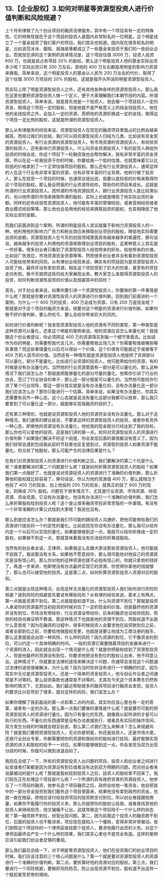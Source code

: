 ## 13.【企业股权】3.如何对明星等资源型投资人进行价值判断和风险规避？
上个月有律做了九个创业项目的融资法律服务，其中有一个项目具有一定的特殊性。它的特殊性就在于这个项目的投资人是国内非常知名的一位明星。这个明星成立了一个基金投资了我们客户的项目。我们其实也知道，国内现在很多知名的明星，比如说范冰冰、鹿晗、胡海泉等都成立了一些基金来投资于我们的一些创业企业。而我现在讲的这个案例的具体情况是，这个项目估值 3000 万，投资人投资 600 万，也就是说占有项目 20% 的股权。那么这个明星投资人他的基金实际出资多少呢？实际出资只有 200 万左右，其他的 400 万左右都是用明星的影响力资源来换取。简单来说，这个明星投资人的基金以人民币 200 万左右的代价，取得了这个估值 3000 万项目的 20% 的股权。这就是我开头所说的明星资源型投资人。


而实际上除了明星资源型投资人之外，还有其他各种各样的资源型投资人。那么我在这里也要把资源型投资人做一个定义，便于大家理解我们本期节目的内容。所谓资源型投资人，简单来说，就是首先他是一个投资人，他会像一个项目投入一定的资金，取得这个项目一定的股权，但是他就不是严格意义上的纯金钱投资人，他在他的金钱投资之外，会加入一定的资源，而把他的资源折换成一定的金钱，取得这个项目一定比例的股权，这就是所谓的资源型投资人。


那么从有律服务的经验来说，资源型投资人在现在的融资项目里面占的比例会越来越高。而经过我们的总结，我们可以把资源型投资人归结为几类，比如说有资金型的资源投资人，有行业资源的资源型投资人，有市场资源的资源投资人，有经验资源的投资人，还有影响力资源投资人。什么叫资金资源投资人？有的投资人再给你投资的时候会说，你这个项目下一轮融资我也会帮你解决，我有非常丰富的资金资源，所以在这一轮我投资于你的时候，你要给我一个低的估值，也就意味着它以比较低的价格拿到了一个正常估值项目的股权。那么还有行业资源投资人，通常这样的人在这个行业有非常丰富的资源，也有非常丰富的行业背景。他转行做了投资人，那么在投资一个项目的时候，也通常会提出说，我要以底较低的价格来取得你这个项目的股权。那么我会把我的行业资源导给你，帮助你的项目来成长。这就是所谓的行业资源投资人。而所谓的市场资源投资人，跟行业资源投资人是比较类似的，也以他所谓的市场来换取所谓的股权，实际上也就是降低了他实际出资的金额。同样的还有经验性资源投资人，他可能有丰富的管理经验，或者营销经验或者商业模式经验等等。那么他也会说用他的经验来换取投资的股权，也变相降低了他实际出资的金额。


而我们前面讲到这个案例，所谓的明星投资人其实就属于影响力资源投资人的一种，他利用他的影响力广告力和粉丝效应来换取创业项目的股权，降低他实际需要出资的金额。资源型投资人在今天的创投领域里面具有越来越多的普遍性，换句话说，越来越多的投资人利用他的资源来取得创业项目的股权，这某种意义上其实是一件好事。很多创业者只看到了资源型投资人给他带来的好处，给他带来的价值，比如说广告效应，市场资源资金资源等等，然而很多创业者并没有看到资源型投资人可能给他带来的风险。从有律创业经验来说，确实有的项目因为是资源型投资人投资了他，最终并没有拿到资源，相反这个项目受到了巨大的伤害，甚至有的项目走向失败。我今天就把这些坑给大家展现出来，教大家怎么来取得资源型投资人的投资，如何判断资源性投资的价值以及规避其中的风险？


首先，对于创业者来说，如果你要引进一个资源型投资人，你要做的第一件事情是什么呢？那就是你要对资源性投资人的资源进行价值判断。回到我们前面讲的一个案例，为什么一个 600 万的投资，400 万会成为资源，只有 200 万是现金呢？那就是对于这个项目的融资方来说，他要对这个明星的资源进行价值判断。如果你做不好价值判断，要么你吃亏，要么会给你带来巨大的风险。


如何进行价值判断呢？我发现资源型投资人他的资源有不同的类型，第一种类型是这种资源可以量化，还拿这个明星的案例来说，他的资源应该怎么来量化呢？我就跟这个创业者提议，你必须把这 400 万的资源落实到每一个细节里面去。比如说作为你的明星，你需要帮我代言几次，你需要帮我出场几次？你需要帮我做哪些哪些事情？而这些事情量化以后可以得出一个价值，这个价值有可能接近于或者等于 400 万的人民币的价值。当然还有一种情形就是资源型投资人他提供了资源部分可以量化，部分不能量化。比如说行业资源的投资人，他可能带给你的资源，有的时候是没有办法量化的。当然他的行业资源里面有一部分是可以量化的，那么这种情况下我们该怎么办？那就是把能够量化的部分尽量的量化。他帮你引进了行业的协会，签订了行业协会的单子，那么这一部分就是可以量化的。当然他可能给你引进了某个行业领导，那这一部分其实就是没有办法量化的，没有办法量化这一部分我们应该怎么办？那你只能进行一个估算。简单来说，如果没有办法量化，你其实还需要有另外一种心态，这个心态就是说没有量化这部分我都可以放弃，那么我只要拿到了可以量化这一部分，就能够实现我融资的目的了。


还有第三种情形，也就是说资源型投资人他的资源完全没有办法量化。那么对于这种情况，我们通常的建议是说，不要拿这样的资源型投资人的投资，或者你有另外一种心态，即使他的资源没有办法量化，他给我的现金部分已经达到了我的目标，那么你也可以拿他的投资。这是我们讲的第一点。如何对资源型投资人的资源进行价值判断？如果我们解决不好这个前提，你会发现后面的事情都没有意义了。因为我们经常会遇到包括我此前的节目里也反复提到过，资源型的投资人如果资源不能量化，你又给了他股权，那么可能产生的法律后果是什么？


在我们对资源型投资人的资源进行价值判断之后，我们要解决的第二个坑是什么呢？或者要解决的第二个问题是什么呢？就是如何折算资源型投资人的股权？如果我们第一点做好了，也就是说对资源投资人的资源进行了准确的价值判断，那么折算他的股权就比较容易了。换句话说，你认为他的资源值 400 万，那么就相当于他投了 400 万的现金，加上他投的 200 万的现金，就真正的投了 600 万的现金，则换成 20% 股权。问题在于很多情况下，尤其是行业资源、市场资源、经验资源、资金资源，它没有办法量化，他没有办法进行一个准确的价值判断，我们怎么来折算股权给到投资人呢？这个是让很多融资项目非常苦恼的一件事情。有没有一个非常准确的计算公式给到大家呢？我说也没有。


那么到底应该怎么办？那就是我们尽可能的跟投资人沟通好，把他可能带给我们的资源进行提前的一个约定性的量化。比如说现在你没有办法量化，那么我可以给你约定一个以后可以实现的量化，如果能够做到这一点，我就可以给你折换成一定的股权。如果做不到这一点，那就意味着我没有办法给你折算成股权。


当然有的创业者会说，王律师，如果我这么去跟大家谈那些资源投资人，他可能就不投我了。我说那没有关系，如果他不愿意投你，那么很可能他对他自己的资源其实是没有信心的，那么你对他的这种资源也就不必抱有信心的，你就只拿他的钱好了。再退一步来讲，他即使没有办法最终实现它的资源，你觉得你拿他的钱就够了，那么也可以接受他的投资。这是第二点，如何折算资源型投资人资源对应的股权。


第三点就是出现这种情况，出现这样无法量化的资源型投资人我们如何进行风险的规避？提到风险的规避首先要说有哪些风险？从有律的经验来说，基本上有两点，第一点就是资源不到位。第二点就是股权退不出，什么叫资源不到位？那就是投资人承诺你的资源虽然当初投资的时候对应了一定的现金的价值，但是最终他的资源并没有到位。市场没有带给你，行业资源没带给你，后来的融资也没给你找到，而他的经验也被证明不靠谱，那这种情况下也就是他的资源不到位，而股权退不出是什么意思呢？因为在融资的过程中，很多时候投资人会要求他在投资款到位之前，或者全部到位之前，你要给他做股权变更，也就是说要让他成为工商注册的股东，那么这里面就会出现一种风险，什么样的风险？因为资源的到位，它不像资金的到位，可以约定一个具体明确的时间。 一般的资源它需要随着项目的发展来进行一个资源的进入，因此就会出现一个情况是什么呢？就是你把股权给到了资源型投资人，但是他最终的资源没有到位，你要求他把没有到位的股权让出来，他不同意让出，这种情况下，你就要走法律的途径来解决这个问题，你通常会发现这个问题通过法律的途径很难解决，为什么呢？因为当时你并没有进行一个明确的约定，因为现实中无论是资源型投资人，还是一个简单的资金投资人，他与创业作业者之间通常是不对等的。那么投资条款也通常是不对等的，尤其在今天这个资本寒冬仍然有影响的情况下，尤其如此。我们最近帮助很多的融资项目进行融资会发现，投资人的要求比以前苛刻了很多，面对这样的风险，我们该怎么办？


如果你理解了我前面说的第一点和第二点的内容，其实你应该心里也有一定的答案，或者有一定的办法。那么第一点我们要做的事情是什么呢？就是要尽可能的把资源型投资人的资源进行量化。因为只有量化的东西，就像我以前所讲的才是可以执行的东西。不量化的东西通常是没有办法直接执行，或者具有实际的操作空间，双方发生分歧的时候就会相互扯皮。那么第二点我们怎么来解决？怎么来规避风险？就是我们要把资源型投资人，无论你是明星，你还是投资人，还是市场大佬，还是行业创业专家，你都需要把你的资源和我给你的股权进行挂钩，最好能够实现资源的进入和股权的给予一一对应。如果你能够做到这一点，你会发现当双方出现分歧的时候，你就可以做到进退自如了。


我现在总结了一下，所有的资源型投资人出问题的项目，投资人和创业者之间进行扯皮或者打架都是因为资源没有到位或者没有达到双方预期的问题。而对创业者来说最被动的是什么呢？那就是股权给到投资人之后，投资人的股权拿不回来了。我们现在正在处理这个项目是什么呢？一个所谓的具有政府背景的资源投资人，他参与了一个项目的融资，他参与这个项目融资之后，政府会给他一笔资金，他会把其中的一部分资金投资到我们服务这个项目里面来，结果他没有拿到政府的资金，也就一直在拖延，把他应该付给投资项目的投资款支付到位。所以创业者就跟他商量，如果你不能履行你的投资义务，那么你就把你的股权让给我，或者我找其他的投资人来继续投资，他又偏偏不让出，这就导致这个项目陷于一个什么样的状态呢？第一融资款不到位，经营出现问题。第二，因为前面这个投资人的融资款不到位，后面的投资人也不敢进来，项目现在就陷入一个僵局，变得非常非常被动。我们刚帮这个项目你的一个律师函发给那个投资人，要求他履行出资的义务。对这个律师函最终会产生一个什么样的效果，我们其实心里也不是完全有底。这样的案例应该引起我们创业者足够的重视。


那么我们最后总结一下，对于明星等资源型投资人，他们在投资我们的创业项目的时候，我们应该注意的三个核心问题是什么？第一个就是要对资源型投资人的资源进行一个准确的价值判断。第二点，要折算好他的资源对应的股权。第三点，我们要进行一个风险规避，要做好风险防范，防止出现资源不到位，股权退不出这样一个尴尬甚至悲惨的境地。


